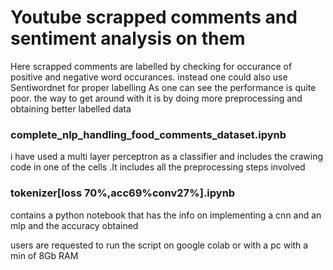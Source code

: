 # Youtube  scrapped comments and sentiment analysis on them

Here scrapped comments are labelled by checking for occurance of positive and negative word occurances. instead one could also use Sentiwordnet for proper labelling
 As one can see the performance is quite poor.
the way to get around with it is by doing more preprocessing and obtaining better labelled data

### complete_nlp_handling_food_comments_dataset.ipynb
i have used a multi layer perceptron as a classifier and includes the crawing code in one of the cells .It includes all the preprocessing steps involved

### tokenizer[loss 70%,acc69%conv27%].ipynb
  
contains a python notebook that has the info on implementing a cnn and an mlp and the accuracy obtained

users are requested to run the script on google colab or with a pc with  a min of 8Gb RAM
